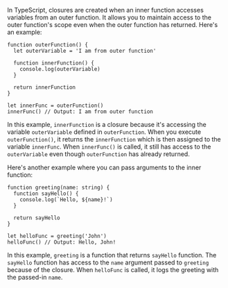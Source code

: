 In TypeScript, closures are created when an inner function accesses variables from an outer function. It allows you to maintain access to the outer function's scope even when the outer function has returned. Here's an example:

```
function outerFunction() {
  let outerVariable = 'I am from outer function'
  
  function innerFunction() {
    console.log(outerVariable)
  }
  
  return innerFunction
}

let innerFunc = outerFunction()
innerFunc() // Output: I am from outer function
```

In this example, `innerFunction` is a closure because it's accessing the variable `outerVariable` defined in `outerFunction`. When you execute `outerFunction()`, it returns the `innerFunction` which is then assigned to the variable `innerFunc`. When `innerFunc()` is called, it still has access to the `outerVariable` even though `outerFunction` has already returned.

Here's another example where you can pass arguments to the inner function:

```
function greeting(name: string) {
  function sayHello() {
    console.log(`Hello, ${name}!`)
  }
  
  return sayHello
}

let helloFunc = greeting('John')
helloFunc() // Output: Hello, John!
```

In this example, `greeting` is a function that returns `sayHello` function. The `sayHello` function has access to the `name` argument passed to `greeting` because of the closure. When `helloFunc` is called, it logs the greeting with the passed-in `name`.